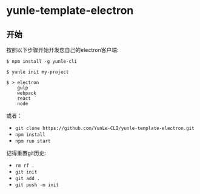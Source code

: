 # yunle-template-electron


## 开始

按照以下步骤开始开发您自己的electron客户端:

```
$ npm install -g yunle-cli

$ yunle init my-project

$ > electron
    gulp
    webpack
    react
    node
```

或者： 

* ```git clone https://github.com/YunLe-CLI/yunle-template-electron.git```
* ```npm install ```
* ```npm run start```

记得重置git历史:

* ```rm rf .```
* ```git init```
* ```git add .```
* ```git push -m init```
